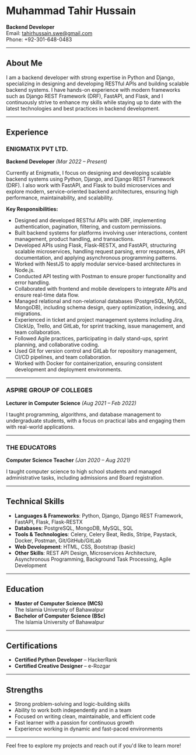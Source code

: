 # Muhammad Tahir Hussain

**Backend Developer**  
Email: [tahirhussain.swe@gmail.com](mailto:tahirhussain.swe@gmail.com)  
Phone: +92-301-648-0483  

---

## About Me

I am a backend developer with strong expertise in Python and Django, specializing in designing and developing RESTful APIs and building scalable backend systems. I have hands-on experience with modern frameworks such as Django REST Framework (DRF), FastAPI, and Flask, and I continuously strive to enhance my skills while staying up to date with the latest technologies and best practices in backend development.

---

## Experience

### ENIGMATIX PVT LTD.
**Backend Developer** *(Mar 2022 – Present)*  

Currently at Enigmatix, I focus on designing and developing scalable backend systems using Python, Django, and Django REST Framework (DRF). I also work with FastAPI, and Flask to build microservices and explore modern, service-oriented backend architectures, ensuring high performance, maintainability, and scalability.

**Key Responsibilities:**
- Designed and developed RESTful APIs with DRF, implementing authentication, pagination, filtering, and custom permissions.
- Built backend systems for platforms involving user interactions, content management, product handling, and transactions.
- Developed APIs using Flask, Flask-RESTX, and FastAPI, structuring scalable microservices, handling request parsing, error responses, API documentation, and applying asynchronous programming patterns.
- Worked with NestJS to apply modular service-based architectures in Node.js.
- Conducted API testing with Postman to ensure proper functionality and error handling.
- Collaborated with frontend and mobile developers to integrate APIs and ensure real-time data flow.
- Managed relational and non-relational databases (PostgreSQL, MySQL, MongoDB), including schema design, query optimization, indexing, and migrations.
- Experienced in ticket and project management systems including Jira, ClickUp, Trello, and GitLab, for sprint tracking, issue management, and team collaboration.
- Followed Agile practices, participating in daily stand-ups, sprint planning, and collaborative coding.
- Used Git for version control and GitLab for repository management, CI/CD pipelines, and team collaboration.
- Worked with Docker for containerization, ensuring consistent development and deployment environments.

---

### ASPIRE GROUP OF COLLEGES
**Lecturer in Computer Science** *(Aug 2021 – Feb 2022)*  

I taught programming, algorithms, and database management to undergraduate students, with a focus on practical labs and engaging them with real-world applications.

---

### THE EDUCATORS
**Computer Science Teacher** *(Jan 2020 – Aug 2021)*  

I taught computer science to high school students and managed administrative tasks, including admissions and Board registration.

---

## Technical Skills

- **Languages & Frameworks**: Python, Django, Django REST Framework, FastAPI, Flask, Flask-RESTX
- **Databases**: PostgreSQL, MongoDB, MySQL, SQL
- **Tools & Technologies**: Celery, Celery Beat, Redis, Stripe, Paystack, Docker, Postman, Git/GitHub/GitLab
- **Web Development**: HTML, CSS, Bootstrap (basic)
- **Other Skills**: REST API Design, Microservices Architecture, Asynchronous Programming, Background Task Processing, Agile Development

---

## Education

- **Master of Computer Science (MCS)**  
  The Islamia University of Bahawalpur
- **Bachelor of Computer Science (BSc)**  
  The Islamia University of Bahawalpur

---

## Certifications

- **Certified Python Developer** – HackerRank
- **Certified Creative Designer** – e-Rozgar

---

## Strengths

- Strong problem-solving and logic-building skills
- Ability to work both independently and in a team
- Focused on writing clean, maintainable, and efficient code
- Fast learner with a passion for continuous growth
- Experience working in dynamic and fast-paced environments

---

Feel free to explore my projects and reach out if you'd like to learn more!
